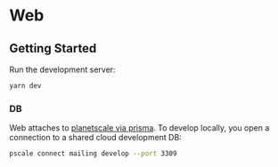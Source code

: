 # Web

## Getting Started

Run the development server:

```bash
yarn dev
```

### DB

Web attaches to [planetscale via prisma](https://planetscale.com/docs/tutorials/prisma-quickstart). To develop locally, you open a connection to a shared cloud development DB:

```bash
pscale connect mailing develop --port 3309
```
